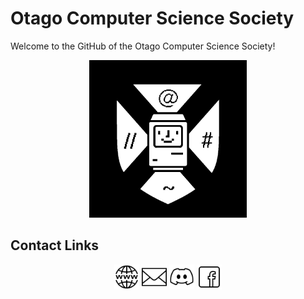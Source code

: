 # Otago Computer Science Society

Welcome to the GitHub of the Otago Computer Science Society!

<div align="center">
<img src="https://raw.githubusercontent.com/Otago-Computer-Science-Society/.github/main/profile/images/LOGO.png" width="50%">
</div>

## Contact Links

<p align="center">
<a href = "https://ocss.nz"><img align="center" src="https://raw.githubusercontent.com/Otago-Computer-Science-Society/.github/main/profile/images/webpageIcon.png" height="40" width="40" /></a>
<a href = "mailto:exec@ocss.nz"><img align="center" src="https://raw.githubusercontent.com/Otago-Computer-Science-Society/.github/main/profile/images/emailIcon.png" height="40" width="40" /></a>
<a href = "https://discord.com/invite/bpmFsDbprD"><img align="center" src="https://raw.githubusercontent.com/Otago-Computer-Science-Society/.github/main/profile/images/discordIcon.png" height="40" width="40" /></a>
<a href="https://www.facebook.com/OtagoCSS" target="blank"><img align="center" src="https://raw.githubusercontent.com/Otago-Computer-Science-Society/.github/main/profile/images/facebookIcon.png" height="40" width="40" /></a>
</p>